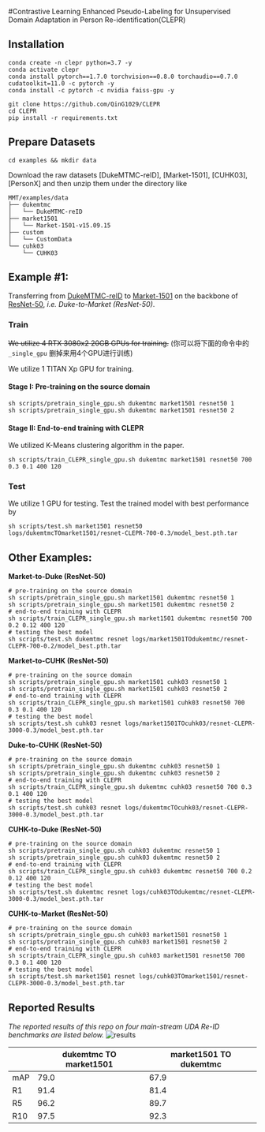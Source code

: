 #Contrastive Learning Enhanced Pseudo-Labeling for Unsupervised Domain Adaptation in Person Re-identification(CLEPR)

## Installation

```shell
conda create -n clepr python=3.7 -y
conda activate clepr
conda install pytorch==1.7.0 torchvision==0.8.0 torchaudio==0.7.0 cudatoolkit=11.0 -c pytorch -y
conda install -c pytorch -c nvidia faiss-gpu -y

git clone https://github.com/QinG1029/CLEPR
cd CLEPR
pip install -r requirements.txt
```

## Prepare Datasets

```shell
cd examples && mkdir data
```
Download the raw datasets [DukeMTMC-reID], [Market-1501], [CUHK03], [PersonX]
and then unzip them under the directory like
```
MMT/examples/data
├── dukemtmc
│   └── DukeMTMC-reID
├── market1501
│   └── Market-1501-v15.09.15
├── custom
│   └── CustomData
└── cuhk03
    └── CUHK03
```



## Example #1:

Transferring from [DukeMTMC-reID](https://arxiv.org/abs/1609.01775) to [Market-1501](https://www.cv-foundation.org/openaccess/content_iccv_2015/papers/Zheng_Scalable_Person_Re-Identification_ICCV_2015_paper.pdf) on the backbone of [ResNet-50](https://arxiv.org/abs/1512.03385), *i.e. Duke-to-Market (ResNet-50)*.

### Train
~~We utilize 4 RTX 3080x2 20GB GPUs for training.~~ (你可以将下面的命令中的 `_single_gpu` 删掉来用4个GPU进行训练)



We utilize 1 TITAN Xp GPU for training.



#### Stage I: Pre-training on the source domain

```shell
sh scripts/pretrain_single_gpu.sh dukemtmc market1501 resnet50 1
sh scripts/pretrain_single_gpu.sh dukemtmc market1501 resnet50 2
```

#### Stage II: End-to-end training with CLEPR
We utilized K-Means clustering algorithm in the paper.

```shell
sh scripts/train_CLEPR_single_gpu.sh dukemtmc market1501 resnet50 700 0.3 0.1 400 120
```

### Test
We utilize 1 GPU for testing.
Test the trained model with best performance by
```shell
sh scripts/test.sh market1501 resnet50 logs/dukemtmcTOmarket1501/resnet-CLEPR-700-0.3/model_best.pth.tar
```



## Other Examples:
**Market-to-Duke (ResNet-50)**
```shell
# pre-training on the source domain
sh scripts/pretrain_single_gpu.sh market1501 dukemtmc resnet50 1
sh scripts/pretrain_single_gpu.sh market1501 dukemtmc resnet50 2
# end-to-end training with CLEPR
sh scripts/train_CLEPR_single_gpu.sh market1501 dukemtmc resnet50 700 0.2 0.12 400 120
# testing the best model
sh scripts/test.sh dukemtmc resnet logs/market1501TOdukemtmc/resnet-CLEPR-700-0.2/model_best.pth.tar
```
**Market-to-CUHK (ResNet-50)**
```shell
# pre-training on the source domain
sh scripts/pretrain_single_gpu.sh market1501 cuhk03 resnet50 1
sh scripts/pretrain_single_gpu.sh market1501 cuhk03 resnet50 2
# end-to-end training with CLEPR
sh scripts/train_CLEPR_single_gpu.sh market1501 cuhk03 resnet50 700 0.3 0.1 400 120
# testing the best model
sh scripts/test.sh cuhk03 resnet logs/market1501TOcuhk03/resnet-CLEPR-3000-0.3/model_best.pth.tar
```
**Duke-to-CUHK (ResNet-50)**
```shell
# pre-training on the source domain
sh scripts/pretrain_single_gpu.sh dukemtmc cuhk03 resnet50 1
sh scripts/pretrain_single_gpu.sh dukemtmc cuhk03 resnet50 2
# end-to-end training with CLEPR
sh scripts/train_CLEPR_single_gpu.sh dukemtmc cuhk03 resnet50 700 0.3 0.1 400 120
# testing the best model
sh scripts/test.sh cuhk03 resnet logs/dukemtmcTOcuhk03/resnet-CLEPR-3000-0.3/model_best.pth.tar
```
**CUHK-to-Duke (ResNet-50)**
```shell
# pre-training on the source domain
sh scripts/pretrain_single_gpu.sh cuhk03 dukemtmc resnet50 1
sh scripts/pretrain_single_gpu.sh cuhk03 dukemtmc resnet50 2
# end-to-end training with CLEPR
sh scripts/train_CLEPR_single_gpu.sh cuhk03 dukemtmc resnet50 700 0.2 0.12 400 120
# testing the best model
sh scripts/test.sh dukemtmc resnet logs/cuhk03TOdukemtmc/resnet-CLEPR-3000-0.3/model_best.pth.tar
```
**CUHK-to-Market (ResNet-50)**
```shell
# pre-training on the source domain
sh scripts/pretrain_single_gpu.sh cuhk03 market1501 resnet50 1
sh scripts/pretrain_single_gpu.sh cuhk03 market1501 resnet50 2
# end-to-end training with CLEPR
sh scripts/train_CLEPR_single_gpu.sh cuhk03 market1501 resnet50 700 0.3 0.1 400 120
# testing the best model
sh scripts/test.sh market1501 resnet logs/cuhk03TOmarket1501/resnet-CLEPR-3000-0.3/model_best.pth.tar
```





## Reported Results
*The reported results of this repo on four main-stream UDA Re-ID benchmarks are listed below.*
![results](figs/results.PNG)



|      | dukemtmc TO market1501 | market1501 TO dukemtmc 
| ---- | ---------------------- | ---------------------- 
| mAP  | 79.0                   | 67.9                   
| R1   | 91.4                   | 81.4                                   
| R5   | 96.2                   | 89.7                                   
| R10  | 97.5                   | 92.3                                









```
